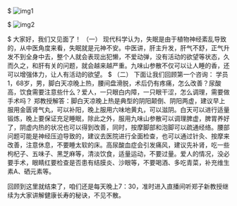 $
![img1](https://db-1258833316.cos.ap-shanghai.myqcloud.com/1.jpg)

$
![img2](https://db-1258833316.cos.ap-shanghai.myqcloud.com/2.jpg)

$
大家好，我们又见面了！
（一）
现代科学认为，失眠是由于植物神经紊乱导致的，从中医角度来看，失眠就是元神不安。中医讲，肝主升发，肝气不舒，正气升发不到全身中去，整个人就会表现出犯懒，不爱动弹，没有活动的欲望等状态，久而久之，和肝有关的问题，就会越来越严重。九味山参散不仅可以让人睡的香，还可以增强体力，让人有活动的欲望。
$
（二）
下面让我们回顾第一个咨询：
学员1，68岁，男，脚白天凉晚上热，腰间盘滑脱，术后仍有疼痛，怎么改善？尿酸高，饮食需要注意些什么？爱人，一只眼白内障，一只眼干涩，怎么调理，需要做手术吗？
郑教授解答：脚白天凉晚上热是典型的阴阳颠倒、阴阳两虚，建议早上服用金匮肾气丸，可以补阳，晚上服用六味地黄丸，可以滋阴。白天可以进行适量锻炼，晚上要保证充足睡眠，除此之外，服用九味山参散可以调理脾虚，脾胃养好了，阴虚内热的状况也可以得到改善，同时，按摩脚部和泡脚可以疏通经络。腰部问题可能是神经压迫导致的，建议去医院进行全面检查，也可以通过针灸、按摩来改善，注意休息，不要睡太软的床。高尿酸血症会引发痛风，建议先补肾，吃一些枸杞子、五味子、黑芝麻等，清淡饮食，适量运动，不要过量。爱人的情况，没必要手术，眼睛红要检查是否患有结膜炎、沙眼等，不要喝酒、多吃青菜，补充维生素A、硒元素等。

回顾到这里就结束了，咱们还是每天晚上7：30，准时进入直播间听郑子新教授继续为大家讲解健康长寿的秘诀，不见不散。

